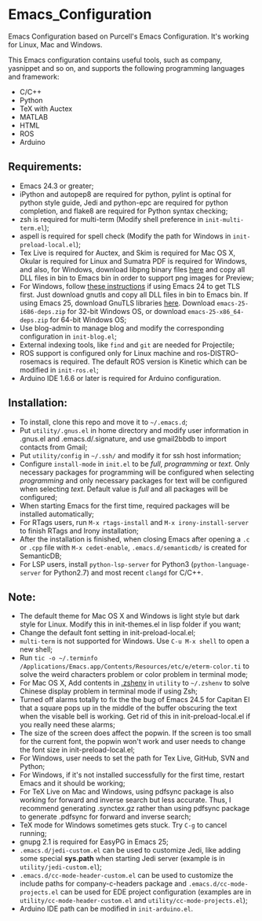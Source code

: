 Emacs_Configuration
========================================

Emacs Configuration based on Purcell's Emacs Configuration. It's working for Linux, Mac and Windows.

This Emacs configuration contains useful tools, such as company, yasnippet and so on, and supports the following programming languages and framework:
  - C/C++
  - Python
  - TeX with Auctex
  - MATLAB
  - HTML
  - ROS
  - Arduino

## Requirements:
  - Emacs 24.3 or greater;
  - iPython and autopep8 are required for python, pylint is optinal for python style guide, Jedi and python-epc are required for python completion, and flake8 are required for Python syntax checking;
  - zsh is required for multi-term (Modify shell preference in `init-multi-term.el`);
  - aspell is required for spell check (Modify the path for Windows in `init-preload-local.el`);
  - Tex Live is required for Auctex, and Skim is required for Mac OS X, Okular is required for Linux and Sumatra PDF is required for Windows, and also, for Windows, download libpng binary files [here](https://sourceforge.net/projects/ezwinports/files/) and copy all DLL files in bin to Emacs bin in order to support png images for Preview;
  - For Windows, follow [these instructions](http://xn--9dbdkw.se/diary/how_to_enable_GnuTLS_for_Emacs_24_on_Windows/index.en.html) if using Emacs 24 to get TLS first. Just download gnutls and copy all DLL files in bin to Emacs bin. If using Emacs 25, download GnuTLS libraries [here](http://alpha.gnu.org/gnu/emacs/pretest/windows/). Download `emacs-25-i686-deps.zip` for 32-bit Windows OS, or download `emacs-25-x86_64-deps.zip` for 64-bit Windows OS;
  - Use blog-admin to manage blog and modify the corresponding configuration in `init-blog.el`;
  - External indexing tools, like `find` and `git` are needed for Projectile;
  - ROS support is configured only for Linux machine and ros-DISTRO-rosemacs is required. The default ROS version is Kinetic which can be modified in `init-ros.el`;
  - Arduino IDE 1.6.6 or later is required for Arduino configuration.

## Installation:
  - To install, clone this repo and move it to `~/.emacs.d`;
  - Put `utility/.gnus.el` in home directory and modify user information in .gnus.el and .emacs.d/.signature, and use gmail2bbdb to import contacts from Gmail;
  - Put `utility/config` in `~/.ssh/` and modify it for ssh host information;
  - Configure `install-mode` in `init.el` to be *full*, *programming* or *text*. Only necessary packages for programming will be configured when selecting *programming* and only necessary packages for text will be configured when selecting *text*. Default value is *full* and all packages will be configured;
  - When starting Emacs for the first time, required packages will be installed automatically;
  - For RTags users, run `M-x rtags-install` and `M-x irony-install-server` to finish RTags and Irony installation;
  - After the installation is finished, when closing Emacs after opening a `.c` or `.cpp` file with `M-x cedet-enable`, `.emacs.d/semanticdb/` is created for SemanticDB;
  - For LSP users, install `python-lsp-server` for Python3 (`python-language-server` for Python2.7) and most recent `clangd` for C/C++.

## Note:
  - The default theme for Mac OS X and Windows is light style but dark style for Linux. Modify this in init-themes.el in lisp folder if you want;
  - Change the default font setting in init-preload-local.el;
  - `multi-term` is not supported for Windows. Use `C-u M-x shell` to open a new shell;
  - Run `tic -o ~/.terminfo /Applications/Emacs.app/Contents/Resources/etc/e/eterm-color.ti` to solve the weird characters problem or color problem in terminal mode;
  - For Mac OS X, Add contents in [.zshenv](https://github.com/wuliuxiansheng/Emacs_Configuration/blob/master/utility/.zshenv) in `utility` to `~/.zshenv` to solve Chinese display problem in terminal mode if using Zsh;
  - Turned off alarms totally to fix the the bug of Emacs 24.5 for Capitan EI that a square pops up in the middle of the buffer obscuring the text when the visable bell is working. Get rid of this in init-preload-local.el if you really need these alarms;
  - The size of the screen does affect the popwin. If the screen is too small for the current font, the popwin won't work and user needs to change the font size in init-preload-local.el;
  - For Windows, user needs to set the path for Tex Live, GitHub, SVN and Python;
  - For Windows, if it's not installed successfully for the first time, restart Emacs and it should be working;
  - For TeX Live on Mac and Windows, using pdfsync package is also working for forward and inverse search but less accurate. Thus, I recommend generating .synctex.gz rather than using pdfsync package to generate .pdfsync for forward and inverse search;
  - TeX mode for Windows sometimes gets stuck. Try `C-g` to cancel running;
  - gnupg 2.1 is required for EasyPG in Emacs 25;
  - `.emacs.d/jedi-custom.el` can be used to customize Jedi, like adding some special **sys.path** when starting Jedi server (example is in `utility/jedi-custom.el`);
  - `.emacs.d/cc-mode-header-custom.el` can be used to customize the include paths for company-c-headers package and `.emacs.d/cc-mode-projects.el` can be used for EDE project configuration (examples are in `utility/cc-mode-header-custom.el` and `utility/cc-mode-projects.el`);
  - Arduino IDE path can be modified in `init-arduino.el`.
